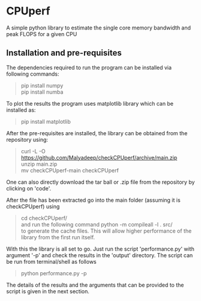 # CPUperf
A simple python library to estimate the single core memory bandwidth and peak FLOPS for a given CPU

## Installation and pre-requisites
The dependencies required to run the program can be installed via following commands:
> pip install numpy <br>
> pip install numba <br>

To plot the results the program uses matplotlib library which can be installed as:
> pip install matplotlib

After the pre-requisites are installed, the library can be obtained from the repository using:
> curl -L -O https://github.com/Malyadeep/checkCPUperf/archive/main.zip  <br>
> unzip main.zip <br>
> mv checkCPUperf-main checkCPUperf  <br>

One can also directly download the tar ball or .zip file from the repository by clicking on 'code'.

After the file has been extracted go into the main folder (assuming it is checkCPUperf) using
> cd checkCPUperf/ <br>
and run the following command
> python -m compileall -l . src/ <br>
to generate the cache files. This will allow higher performance of the library from the first run itself.

With this the library is all set to go. Just run the script 'performance.py' with argument '-p' and check the results in the 'output' directory.
The script can be run from terminal/shell as follows
> python performance.py -p

The details of the results and the arguments that can be provided to the script is given in the next section.


